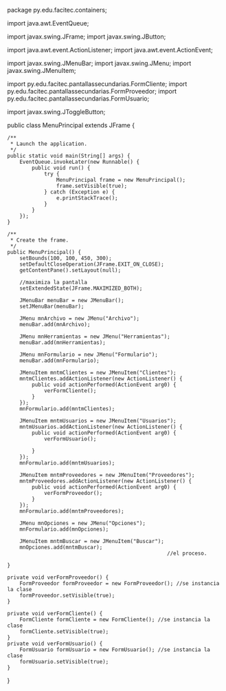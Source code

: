 package py.edu.facitec.containers;

import java.awt.EventQueue;

import javax.swing.JFrame;
import javax.swing.JButton;

import java.awt.event.ActionListener;
import java.awt.event.ActionEvent;

import javax.swing.JMenuBar;
import javax.swing.JMenu;
import javax.swing.JMenuItem;

import py.edu.facitec.pantallassecundarias.FormCliente;
import py.edu.facitec.pantallassecundarias.FormProveedor;
import py.edu.facitec.pantallassecundarias.FormUsuario;

import javax.swing.JToggleButton;

public class MenuPrincipal extends JFrame {

	/**
	 * Launch the application.
	 */
	public static void main(String[] args) {
		EventQueue.invokeLater(new Runnable() {
			public void run() {
				try {
					MenuPrincipal frame = new MenuPrincipal();
					frame.setVisible(true);
				} catch (Exception e) {
					e.printStackTrace();
				}
			}
		});
	}

	/**
	 * Create the frame.
	 */
	public MenuPrincipal() {
		setBounds(100, 100, 450, 300);
		setDefaultCloseOperation(JFrame.EXIT_ON_CLOSE);
		getContentPane().setLayout(null);
		
		//maximiza la pantalla
		setExtendedState(JFrame.MAXIMIZED_BOTH);
		
		JMenuBar menuBar = new JMenuBar();
		setJMenuBar(menuBar);
		
		JMenu mnArchivo = new JMenu("Archivo");
		menuBar.add(mnArchivo);
		
		JMenu mnHerramientas = new JMenu("Herramientas");
		menuBar.add(mnHerramientas);
		
		JMenu mnFormulario = new JMenu("Formulario");
		menuBar.add(mnFormulario);
		
		JMenuItem mntmClientes = new JMenuItem("Clientes");
		mntmClientes.addActionListener(new ActionListener() {
			public void actionPerformed(ActionEvent arg0) {
				verFormCliente();
			}
		});
		mnFormulario.add(mntmClientes);
		
		JMenuItem mntmUsuarios = new JMenuItem("Usuarios");
		mntmUsuarios.addActionListener(new ActionListener() {
			public void actionPerformed(ActionEvent arg0) {
				verFormUsuario();

			}
		});
		mnFormulario.add(mntmUsuarios);
		
		JMenuItem mntmProveedores = new JMenuItem("Proveedores");
		mntmProveedores.addActionListener(new ActionListener() {
			public void actionPerformed(ActionEvent arg0) {
				verFormProveedor();
			}
		});
		mnFormulario.add(mntmProveedores);
		
		JMenu mnOpciones = new JMenu("Opciones");
		mnFormulario.add(mnOpciones);
		
		JMenuItem mntmBuscar = new JMenuItem("Buscar");
		mnOpciones.add(mntmBuscar);
														//el proceso.

	}
	
	private void verFormProveedor() {
		FormProveedor formProveedor = new FormProveedor(); //se instancia la clase
		formProveedor.setVisible(true);
	}
	
	private void verFormCliente() {
		FormCliente formCliente = new FormCliente(); //se instancia la clase
		formCliente.setVisible(true);
	}
	private void verFormUsuario() {
		FormUsuario formUsuario = new FormUsuario(); //se instancia la clase
		formUsuario.setVisible(true);
	}

}